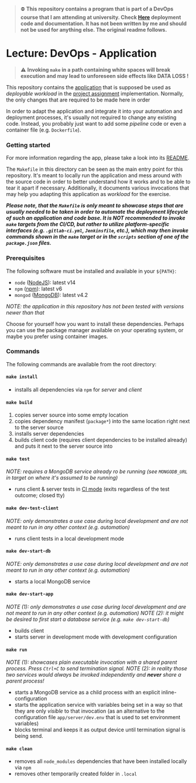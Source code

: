 > :no_entry: __This repository contains a program that is part of a DevOps course that I am attending at university. Check [Here](https://github.com/omniskop/devops-configuration) deployment code and documentation. It has not been written by me and should not be used for anything else. The original readme follows.__

Lecture: DevOps - Application
=============================


> :warning: __Invoking `make` in a path containing white spaces will break execution and may lead to
> unforeseen side effects like DATA LOSS !__




This repository contains the [application](./app/README.md) that is supposed be used as *deployable workload* in the
[project assignment](https://github.com/lucendio/lecture-devops-material/blob/master/assignments/project-work.md)
implementation.
Normally, the only changes that are required to be made here in order 

In order to adapt the application and integrate it into your automation and deployment processes, it's usually not
required to change any existing code. Instead, you probably just want to add some *pipeline* code or even a container
file (e.g. `Dockerfile`).


### Getting started 

For more information regarding the app, please take a look into its [README](./app/README.md).

The `Makefile` in this directory can be seen as the main entry point for this repository. It's meant to locally run the
application and mess around with the source code in order to better understand how it works and to be able to tear it
apart if necessary.
Additionally, it documents various invocations that may help you adapting this application as *workload* for the exercise. 

**_Please note, that the `Makefile` is only meant to showcase steps that are usually needed to be taken in order to
automate the deployment lifecycle of such an application and code base.
It is NOT recommended to invoke `make` targets from the CI/CD, but rather to utilize platform-specific interfaces 
(e.g. `.gitlab-ci.yml`, `Jenkinsfile`, etc.), which may then invoke commands shown in the `make` target or in the `scripts`
 section of one of the `package.json` files._**


### Prerequisites

The following software must be installed and available in your `${PATH}`:

* `node` ([NodeJS](https://nodejs.org/en/download)): latest v14
* `npm` ([npm](https://www.npmjs.com/get-npm)): latest v6
* `mongod` ([MongoDB](https://docs.mongodb.com/manual/installation/)): latest v4.2

*NOTE: the application in this repository has not been tested with versions newer than that*

Choose for yourself how you want to install these dependencies. Perhaps you can use the package manager
available on your operating system, or maybe you prefer using container images. 


### Commands

The following commands are available from the root directory:


#### `make install`

* installs all dependencies via `npm` for *server* and *client*


#### `make build`

1. copies server source into some empty location
2. copies dependency manifest (`package*`) into the same location right next to the server source
3. installs server dependencies
4. builds client code (requires client dependencies to be installed already) and puts it next to the server source into   


#### `make test`

*NOTE: requires a MongoDB service already ro be running (see `MONGODB_URL` in target on where it's assumed to be running)*

* runs client & server tests in [CI mode](https://jestjs.io/docs/en/cli.html#--ci) (exits regardless of the test outcome; closed tty)


#### `make dev-test-client`

*NOTE: only demonstrates a use case during local development and are not meant to run in any other context (e.g. automation)*

* runs client tests in a local development mode


#### `make dev-start-db`

*NOTE: only demonstrates a use case during local development and are not meant to run in any other context (e.g. automation)*

* starts a local MongoDB service


#### `make dev-start-app`

*NOTE (1): only demonstrates a use case during local development and are not meant to run in any other context (e.g. automation)*
*NOTE (2): it might be desired to first start a database service (e.g. `make dev-start-db`)*

* builds client
* starts server in development mode with development configuration


#### `make run`

*NOTE (1): showcases plain executable invocation with a shared parent process. Press `Ctrl+C` to send termination signal.*
*NOTE (2): in reality those two services would always be invoked independently and __never__ share a parent process!*

* starts a MongoDB service as a child process with an explicit inline-configuration
* starts the application service with variables being set in a way so that they are only *visible* to that invocation
  (as an alternative to the configuration file `app/server/dev.env` that is used to set environment variables)
* blocks terminal and keeps it as output device until termination signal is being send.


#### `make clean`

* removes all `node_modules` dependencies that have been installed locally via `npm`
* removes other temporarily created folder in `.local` 
